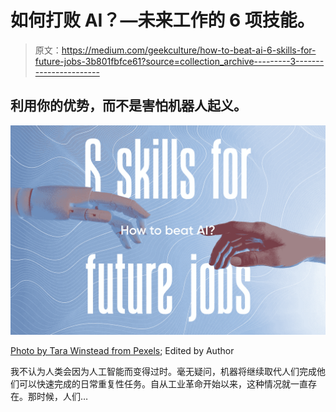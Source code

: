 # 如何打败 AI？—未来工作的 6 项技能。

> 原文：<https://medium.com/geekculture/how-to-beat-ai-6-skills-for-future-jobs-3b801fbfce61?source=collection_archive---------3----------------------->

## 利用你的优势，而不是害怕机器人起义。

![](img/caacffbe7699ad4cded4a4b23ca879f7.png)

[Photo by Tara Winstead from Pexels](https://www.pexels.com/photo/person-reaching-out-to-a-robot-8386434/); Edited by Author

我不认为人类会因为人工智能而变得过时。毫无疑问，机器将继续取代人们完成他们可以快速完成的日常重复性任务。自从工业革命开始以来，这种情况就一直存在。那时候，人们…
